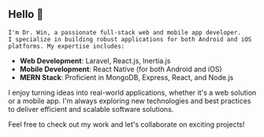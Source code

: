 ## Hello 👋
    I'm Dr. Win, a passionate full-stack web and mobile app developer. 
    I specialize in building robust applications for both Android and iOS platforms. My expertise includes:

- **Web Development**: Laravel, React.js, Inertia.js
- **Mobile Development**: React Native (for both Android and iOS)
- **MERN Stack**: Proficient in MongoDB, Express, React, and Node.js

I enjoy turning ideas into real-world applications, whether it's a web solution or a mobile app. I'm always exploring new technologies and best practices to deliver efficient and scalable software solutions.

Feel free to check out my work and let's collaborate on exciting projects!

<!--
**winthihasoe/winthihasoe** is a ✨ _special_ ✨ repository because its `README.md` (this file) appears on your GitHub profile.

Here are some ideas to get you started:

- 🔭 I’m currently working on ...
- 🌱 I’m currently learning ...
- 👯 I’m looking to collaborate on ...
- 🤔 I’m looking for help with ...
- 💬 Ask me about ...
- 📫 How to reach me: ...
- 😄 Pronouns: ...
- ⚡ Fun fact: ...
-->
